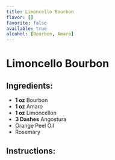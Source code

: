 ```yaml
---
title: Limoncello Bourbon
flavor: []
favorite: false
available: true
alcohol: [Bourbon, Amaro]
---
```

# Limoncello Bourbon

## Ingredients:
- **1 oz** Bourbon
- **1 oz** Amaro
- **1 oz** Limoncellon
- **3 Dashes** Angostura
- Orange Peel Oil
- Rosemary

## Instructions:




